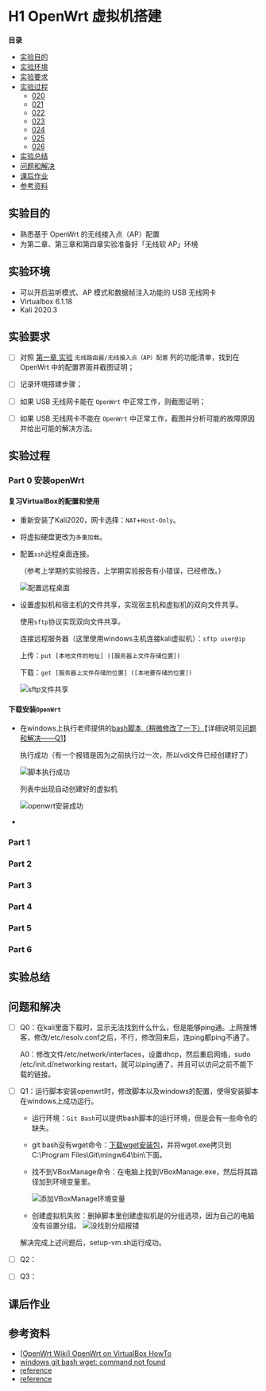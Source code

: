 # H1 OpenWrt 虚拟机搭建

**目录**

* [实验目的](#10)
* [实验环境](#00)
* [实验要求](#01)
* [实验过程](#02)
  * [020](020)
  * [021](#021)
  * [022](#022)
  * [023](#023)
  * [024](#024)
  * [025](#025)
  * [026](#026)
* [实验总结](#03)
* [问题和解决](#04)
* [课后作业](#05)
* [参考资料](#06)



## <span id = "10">实验目的</span>

- 熟悉基于 OpenWrt 的无线接入点（AP）配置
- 为第二章、第三章和第四章实验准备好「无线软 AP」环境

## <span id = "00">实验环境</span>

- 可以开启监听模式、AP 模式和数据帧注入功能的 USB 无线网卡
- Virtualbox 6.1.18
- Kali 2020.3

## <span id = "01">实验要求</span>

- [ ] 对照 [第一章 实验](https://c4pr1c3.github.io/cuc-mis/chap0x01/exp.html) `无线路由器/无线接入点（AP）配置` 列的功能清单，找到在 OpenWrt 中的配置界面并截图证明；
- [ ] 记录环境搭建步骤；
- [ ] 如果 USB 无线网卡能在 `OpenWrt` 中正常工作，则截图证明；
- [ ] 如果 USB 无线网卡不能在 `OpenWrt` 中正常工作，截图并分析可能的故障原因并给出可能的解决方法。



## <span id = "02">实验过程</span>

### <span id = "020">Part 0</span> 安装openWrt

#### 复习VirtualBox的配置和使用

* 重新安装了Kali2020，网卡选择：`NAT`+`Host-Only`。

* 将虚拟硬盘更改为`多重加载`。

* 配置`ssh`远程桌面连接。

  （参考上学期的实验报告，上学期实验报告有小错误，已经修改。）

  ![配置远程桌面](img/配置远程桌面.png)

* 设置虚拟机和宿主机的文件共享，实现宿主机和虚拟机的双向文件共享。

  使用`sftp`协议实现双向文件共享。

  连接远程服务器（这里使用windows主机连接kali虚拟机）：`sftp user@ip`

  上传：`put [本地文件的地址] ([服务器上文件存储位置])`

  下载：`get [服务器上文件存储的位置] ([本地要存储的位置])`

  ![sftp文件共享](img/sftp文件共享.png)

#### 下载安装`OpenWrt`

* 在windows上执行老师提供的[bash脚本（稍微修改了一下）](code/setup.sh)【详细说明见[问题和解决——Q1](#041)】

  执行成功（有一个报错是因为之前执行过一次，所以vdi文件已经创建好了）

  ![脚本执行成功](img/脚本执行成功.png)

  列表中出现自动创建好的虚拟机

  ![openwrt安装成功](img/openwrt安装成功.png)

* 

### <span id = "021">Part 1 </span>

### <span id = "022">Part 2</span>

### <span id = "023">Part 3</span>

### <span id = "024">Part 4 </span>

### <span id = "025">Part 5 </span>

### <span id = "026">Part 6 </span>

## <span id = "03">实验总结</span>

## <span id = "04">问题和解决</span>

- [ ] Q0：在kali里面下载时，显示无法找到什么什么，但是能够ping通。上网搜博客，修改/etc/resolv.conf之后，不行，修改回来后，连ping都ping不通了。

  A0：修改文件/etc/network/interfaces，设置dhcp，然后重启网络，sudo /etc/init.d/networking restart，就可以ping通了，并且可以访问之前不能下载的链接。

- [ ] <span id="041">Q1</span>：运行脚本安装openwrt时，修改脚本以及windows的配置，使得安装脚本在windows上成功运行。

  * 运行环境：`Git Bash`可以提供bash脚本的运行环境，但是会有一些命令的缺失。

  * git bash没有wget命令：[下载wget安装包](https://eternallybored.org/misc/wget/)，并将wget.exe拷贝到C:\Program Files\Git\mingw64\bin\下面。

  * 找不到VBoxManage命令：在电脑上找到VBoxManage.exe，然后将其路径加到环境变量里。

    ![添加VBoxManage环境变量](img/添加VBoxManage环境变量.png)

    

  * 创建虚拟机失败：删掉脚本里创建虚拟机是的分组选项，因为自己的电脑没有设置分组。
  ![没找到分组报错](img/没找到分组报错.png)

  解决完成上述问题后，setup-vm.sh运行成功。

  

- [ ] Q2：

- [ ] Q3：

## <span id = "5">课后作业</span>

## <span id = "06">参考资料</span>

* [[OpenWrt Wiki] OpenWrt on VirtualBox HowTo](https://openwrt.org/docs/guide-user/virtualization/virtualbox-vm)
* [windows git bash wget: command not found](https://blog.csdn.net/eddy23513/article/details/106621754/)
* [reference](link)
* [reference](link)
